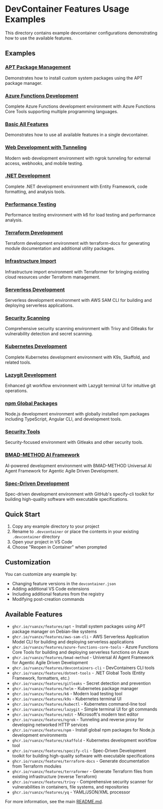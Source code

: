 # DevContainer Features Usage Examples

This directory contains example devcontainer configurations demonstrating how to use the available features.

## Examples

### [APT Package Management](apt-packages/)
Demonstrates how to install custom system packages using the APT package manager.

### [Azure Functions Development](azure-functions-core-tools/)
Complete Azure Functions development environment with Azure Functions Core Tools supporting multiple programming languages.

### [Basic All Features](basic-all-features/)
Demonstrates how to use all available features in a single devcontainer.

### [Web Development with Tunneling](web-development-tunneling/)
Modern web development environment with ngrok tunneling for external access, webhooks, and mobile testing.

### [.NET Development](dotnet-dev/)
Complete .NET development environment with Entity Framework, code formatting, and analysis tools.

### [Performance Testing](performance-testing/)
Performance testing environment with k6 for load testing and performance analysis.

### [Terraform Development](terraform-dev/)
Terraform development environment with terraform-docs for generating module documentation and additional utility packages.

### [Infrastructure Import](infrastructure-import/)
Infrastructure import environment with Terraformer for bringing existing cloud resources under Terraform management.

### [Serverless Development](serverless-development/)
Serverless development environment with AWS SAM CLI for building and deploying serverless applications.

### [Security Scanning](security-scanning/)
Comprehensive security scanning environment with Trivy and Gitleaks for vulnerability detection and secret scanning.

### [Kubernetes Development](kubernetes-dev/)
Complete Kubernetes development environment with K9s, Skaffold, and related tools.

### [Lazygit Development](lazygit-dev/)
Enhanced git workflow environment with Lazygit terminal UI for intuitive git operations.

### [npm Global Packages](npm/)
Node.js development environment with globally installed npm packages including TypeScript, Angular CLI, and development tools.

### [Security Tools](security-tools/)
Security-focused environment with Gitleaks and other security tools.

### [BMAD-METHOD AI Framework](bmad-method/)
AI-powered development environment with BMAD-METHOD Universal AI Agent Framework for Agentic Agile Driven Development.

### [Spec-Driven Development](spec-kit/)
Spec-driven development environment with GitHub's specify-cli toolkit for building high-quality software with executable specifications.

## Quick Start

1. Copy any example directory to your project
2. Rename to `.devcontainer` or place the contents in your existing `.devcontainer` directory
3. Open your project in VS Code
4. Choose "Reopen in Container" when prompted

## Customization

You can customize any example by:
- Changing feature versions in the `devcontainer.json`
- Adding additional VS Code extensions
- Including additional features from the registry
- Modifying post-creation commands

## Available Features

- `ghcr.io/ruanzx/features/apt` - Install system packages using APT package manager on Debian-like systems
- `ghcr.io/ruanzx/features/aws-sam-cli` - AWS Serverless Application Model CLI for building and deploying serverless applications
- `ghcr.io/ruanzx/features/azure-functions-core-tools` - Azure Functions Core Tools for building and deploying serverless functions on Azure
- `ghcr.io/ruanzx/features/bmad-method` - Universal AI Agent Framework for Agentic Agile Driven Development
- `ghcr.io/ruanzx/features/devcontainers-cli` - DevContainers CLI tools
- `ghcr.io/ruanzx/features/dotnet-tools` - .NET Global Tools (Entity Framework, formatters, etc.)
- `ghcr.io/ruanzx/features/gitleaks` - Secret detection and prevention
- `ghcr.io/ruanzx/features/helm` - Kubernetes package manager
- `ghcr.io/ruanzx/features/k6` - Modern load testing tool
- `ghcr.io/ruanzx/features/k9s` - Kubernetes terminal UI
- `ghcr.io/ruanzx/features/kubectl` - Kubernetes command-line tool
- `ghcr.io/ruanzx/features/lazygit` - Simple terminal UI for git commands
- `ghcr.io/ruanzx/features/edit` - Microsoft's modern text editor
- `ghcr.io/ruanzx/features/ngrok` - Tunneling and reverse proxy for developing networked HTTP services
- `ghcr.io/ruanzx/features/npm` - Install global npm packages for Node.js development environments
- `ghcr.io/ruanzx/features/skaffold` - Kubernetes development workflow tool
- `ghcr.io/ruanzx/features/specify-cli` - Spec-Driven Development toolkit for building high-quality software with executable specifications
- `ghcr.io/ruanzx/features/terraform-docs` - Generate documentation from Terraform modules
- `ghcr.io/ruanzx/features/terraformer` - Generate Terraform files from existing infrastructure (reverse Terraform)
- `ghcr.io/ruanzx/features/trivy` - Comprehensive security scanner for vulnerabilities in containers, file systems, and repositories
- `ghcr.io/ruanzx/features/yq` - YAML/JSON/XML processor

For more information, see the main [README.md](../README.md).
